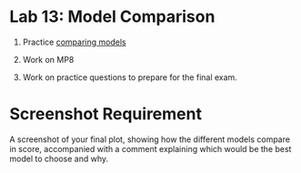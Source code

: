 # Lab 13: Model Comparison

1. Practice [comparing models](./model-comparison/README.md)

2. Work on MP8

3. Work on practice questions to prepare for the final exam.

# Screenshot Requirement

A screenshot of your final plot, showing how the different models compare in score, accompanied with a comment explaining which would be the best model to choose and why.